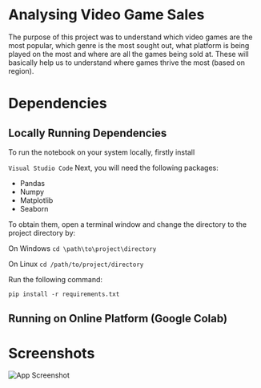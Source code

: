 # Analysing Video Game Sales

The purpose of this project was to understand which video games are the most popular, which genre is the most sought out, what platform is being played on the most and where are all the games being sold at. These will basically help us to understand where games thrive the most (based on region).


# Dependencies
## Locally Running Dependencies
To run the notebook on your system locally, firstly install

`Visual Studio Code`
Next, you will need the following packages:

  * Pandas
  * Numpy
  * Matplotlib
  * Seaborn

To obtain them, open a terminal window and change the directory to the project directory by:

On Windows
`cd \path\to\project\directory`

On Linux
`cd /path/to/project/directory`

Run the following command:
```
pip install -r requirements.txt
```

## Running on Online Platform (Google Colab)
# Screenshots
![App Screenshot](https://via.placeholder.com/468x300?text=App+Screenshot+Here)
